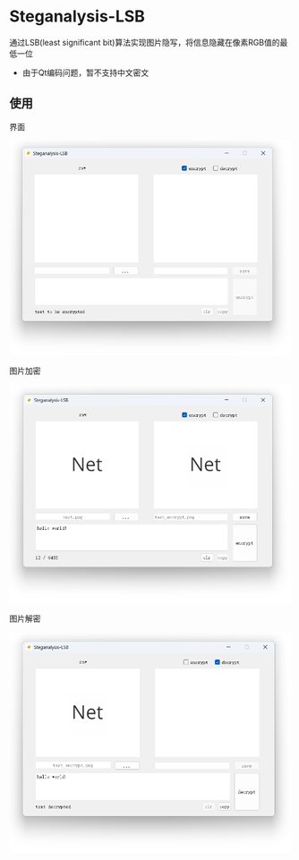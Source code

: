 # Steganalysis-LSB

通过LSB(least significant bit)算法实现图片隐写，将信息隐藏在像素RGB值的最低一位

+ 由于Qt编码问题，暂不支持中文密文



## 使用

界面

![main](doc/main.png)

图片加密

![main](doc/encrypt.png)

图片解密

![main](doc/decrypt.png)